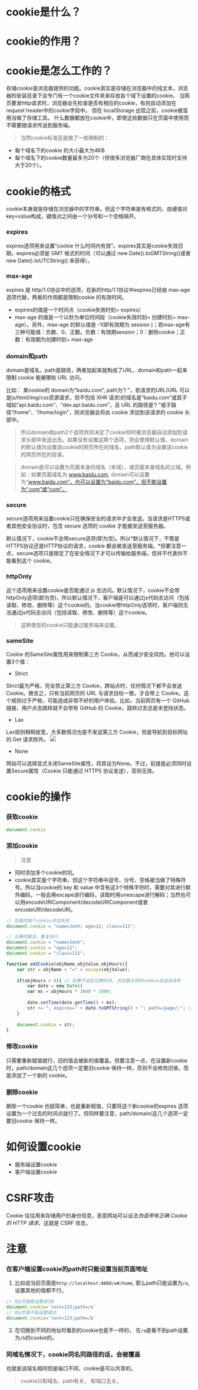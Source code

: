 # cookie是什么？

# cookie的作用？


# cookie是怎么工作的？
存储*cookie*是浏览器提供的功能。cookie其实是存储在浏览器中的纯文本，浏览器的安装目录下会专门有一个cookie文件夹来存放各个域下设置的cookie。
当网页要发http请求时，浏览器会先检查是否有相应的cookie，有则自动添加在request header中的cookie字段中。
但在 localStorage 出现之前，cookie被滥用当做了存储工具。
什么数据都放在cookie中，即使这些数据只在页面中使用而不需要随请求传送到服务端。
> 当然cookie标准还是做了一些限制的：
- 每个域名下的cookie 的大小最大为4KB
- 每个域名下的cookie数量最多为20个（但很多浏览器厂商在具体实现时支持大于20个）。

# cookie的格式
cookie本身就是存储在浏览器中的字符串。但这个字符串是有格式的，由键值对 key=value构成，键值对之间由一个分号和一个空格隔开。


### expires
expires选项用来设置“cookie 什么时间内有效”。expires其实是cookie失效日期，expires必须是 GMT 格式的时间（可以通过 new Date().toGMTString()或者 new Date().toUTCString() 来获得）。


### max-age
expires 是 http/1.0协议中的选项，在新的http/1.1协议中expires已经由 max-age 选项代替，两者的作用都是限制cookie 的有效时间。
- expires的值是一个时间点（cookie失效时刻= expires）
- max-age 的值是一个以秒为单位时间段（cookie失效时刻= 创建时刻+ max-age）。另外，max-age 的默认值是 -1(即有效期为 session )；若max-age有三种可能值：负数、0、正数。负数：有效期session；0：删除cookie；正数：有效期为创建时刻+ max-age


### domain和path
domain是域名，path是路径，两者加起来就构成了URL，domain和path一起来限制 cookie 能被哪些 URL 访问。

比如： 某cookie的 domain为“baidu.com”, path为“/ ”，若请求的URL(URL 可以是js/html/img/css资源请求，但不包括 XHR 请求)的域名是“baidu.com”或其子域如“api.baidu.com”、“dev.api.baidu.com”，且 URL 的路径是“/ ”或子路径“/home”、“/home/login”，则浏览器会将此 cookie 添加到该请求的 cookie 头部中。

> 所以domain和path2个选项共同决定了cookie何时被浏览器自动添加到请求头部中发送出去。如果没有设置这两个选项，则会使用默认值。domain的默认值为设置该cookie的网页所在的域名，path默认值为设置该cookie的网页所在的目录。

> domain是可以设置为页面本身的域名（本域），或页面本身域名的父域。例如：如果页面域名为 www.baidu.com, domain可以设置为“www.baidu.com”，也可以设置为“baidu.com”，但不能设置为“.com”或“com”。


### secure
secure选项用来设置cookie只在确保安全的请求中才会发送。当请求是HTTPS或者其他安全协议时，包含 secure 选项的 cookie 才能被发送至服务器。

默认情况下，cookie不会带secure选项(即为空)。所以*默认情况下，不管是HTTPS协议还是HTTP协议的请求，cookie 都会被发送至服务端。*但要注意一点，secure选项只是限定了在安全情况下才可以传输给服务端，但并不代表你不能看到这个 cookie。

### httpOnly
这个选项用来设置cookie是否能通过 js 去访问。默认情况下，cookie不会带httpOnly选项(即为空)，所以默认情况下，客户端是可以通过js代码去访问（包括读取、修改、删除等）这个cookie的。当cookie带httpOnly选项时，客户端则无法通过js代码去访问（包括读取、修改、删除等）这个cookie。
> 这种类型的cookie只能通过服务端来设置。


### sameSite
Cookie 的SameSite属性用来限制第三方 Cookie，从而减少安全风险。他可以设置3个值：
- Strict

Strict最为严格，完全禁止第三方 Cookie，跨站点时，任何情况下都不会发送 Cookie。换言之，只有当前网页的 URL 与请求目标一致，才会带上 Cookie。这个规则过于严格，可能造成非常不好的用户体验。比如，当前网页有一个 GitHub 链接，用户点击跳转就不会带有 GitHub 的 Cookie，跳转过去总是未登陆状态。

- Lax

Lax规则稍稍放宽，大多数情况也是不发送第三方 Cookie，但是导航到目标网址的 Get 请求除外。
![](./image/210314-5.png)

- None

网站可以选择显式关闭SameSite属性，将其设为None。不过，前提是必须同时设置Secure属性（Cookie 只能通过 HTTPS 协议发送），否则无效。


# cookie的操作
### 获取cookie
```js
document.cookie
```
### 添加cookie
> 注意
- 同时添加多个cookie的坑。
- cookie其实是个字符串，但这个字符串中逗号、分号、空格被当做了特殊符号。所以当cookie的 key 和 value 中含有这3个特殊字符时，需要对其进行额外编码，一般会用escape进行编码，读取时用unescape进行解码；当然也可以用encodeURIComponent/decodeURIComponent或者encodeURI/decodeURI。


```js
// 后面的两个cookie添加失败
document.cookie = "name=Jonh; age=12; class=111";

// 正确的做法，重复执行
document.cookie = "name=Jonh";
document.cookie = "age=12";
document.cookie = "class=111";
```

```js
function addCookie(objName,objValue,objHours){
	var str = objName + "=" + escape(objValue);
	
	if(objHours > 0){ // 如果不设定过期时间, 浏览器关闭时cookie会自动消失
		var date = new Date()
		var ms = objHours * 3600 * 1000;
		
		date.setTime(date.getTime() + ms);
		str += "; expires=" + date.toGMTString() + "; path=/page/;"; // 指定了cookie的path
	}
	
	document.cookie = str;
}
```

### 修改cookie
只需要重新赋值就行，旧的值会被新的值覆盖。但要注意一点，在设置新cookie时，path/domain这几个选项一定要旧cookie 保持一样。否则不会修改旧值，而是添加了一个新的 cookie。


### 删除cookie
删除一个cookie 也挺简单，也是重新赋值，只要将这个新cookie的expires 选项设置为一个过去的时间点就行了。但同样要注意，path/domain/这几个选项一定要旧cookie 保持一样。


# 如何设置cookie
- 服务端设置cookie
- 客户端设置cookie

# CSRF攻击
Cookie 往往用来存储用户的身份信息，恶意网站可以设法*伪造带有正确 Cookie 的 HTTP 请求*，这就是 CSRF 攻击。


# 注意
### 在客户端设置cookie的path时只能设置当前页面地址
1. 比如说当前页面是`http://localhost:8080/a#/home`, 那么path只能设置为`/a`,设置其他的值都不行。
```js
// 在a页面能设置成功b
document.cookie=`test=123;path=/a`
// 在a页面不能设置成功
document.cookie=`test=123;path=/b`
```

2. 在切换到不同的地址时看到的cookie也是不一样的， 在`/a`是看不到path设置为`/b`的cookie的。


### 同域名情况下，cookie同名同路径的话，会被覆盖
也就是说域名相同但是端口不同，cookie是可以共享的。
> cookie只和域名、path有关， 和端口无关。
